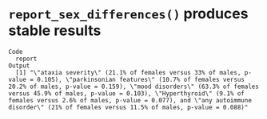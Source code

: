 # `report_sex_differences()` produces stable results

    Code
      report
    Output
      [1] "\"ataxia severity\" (21.1% of females versus 33% of males, p-value = 0.105), \"parkinsonian features\" (10.7% of females versus 20.2% of males, p-value = 0.159), \"mood disorders\" (63.3% of females versus 45.9% of males, p-value = 0.103), \"Hyperthyroid\" (9.1% of females versus 2.6% of males, p-value = 0.077), and \"any autoimmune disorder\" (21% of females versus 11.5% of males, p-value = 0.088)"

